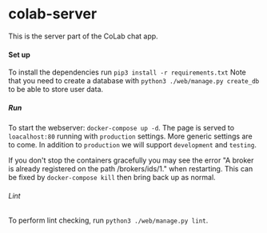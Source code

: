 # colab-server

This is the server part of the CoLab chat app.

#### Set up

To install the dependencies run `pip3 install -r requirements.txt`
Note that you need to create a database with `python3 ./web/manage.py create_db` to be able
to store user data.


##### Run

To start the webserver: `docker-compose up -d`.
The page is served to `loacalhost:80` running with `production` settings. More generic settings
are to come. In addition to `production` we will support `development` and `testing`.

If you don't stop the containers gracefully you may see the error "A broker is already registered on the path /brokers/ids/1." when restarting. This can be fixed by `docker-compose kill` then bring back up as normal.

###### Lint

To perform lint checking, run `python3 ./web/manage.py lint`.
